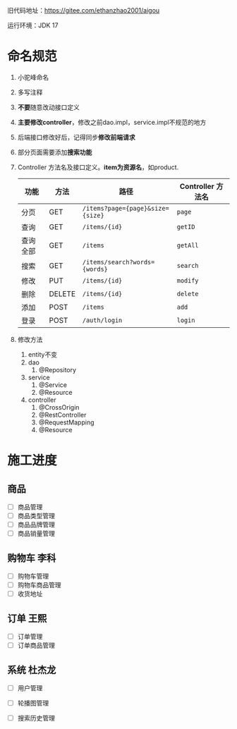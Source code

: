 旧代码地址：https://gitee.com/ethanzhao2001/aigou

运行环境：JDK 17

# 命名规范

1. 小驼峰命名
2. 多写注释
3. **不要**随意改动接口定义
4. **主要修改controller**，修改之前dao.impl，service.impl不规范的地方
5. 后端接口修改好后，记得同步**修改前端请求**
6. 部分页面需要添加**搜索功能**
7. Controller 方法名及接口定义。**item为资源名**，如product.

   | 功能   | 方法     | 路径                               | Controller 方法名 |
   |------|--------|----------------------------------|----------------|
   | 分页   | GET    | `/items?page={page}&size={size}` | `page`         |
   | 查询   | GET    | `/items/{id}`                    | `getID`        |
   | 查询全部 | GET    | `/items`                         | `getAll`       |
   | 搜索   | GET    | `/items/search?words={words}`    | `search`       |
   | 修改   | PUT    | `/items/{id}`                    | `modify`       |
   | 删除   | DELETE | `/items/{id}`                    | `delete`       |
   | 添加   | POST   | `/items`                         | `add`          |
   | 登录   | POST   | `/auth/login`                    | `login`        |

8. 修改方法
    1. entity不变
    2. dao
        1. @Repository
    3. service
        1. @Service
        2. @Resource
    4. controller
        1. @CrossOrigin
        2. @RestController
        3. @RequestMapping
        4. @Resource

# 施工进度

## 商品

- [ ] 商品管理
- [ ] 商品类型管理
- [ ] 商品品牌管理
- [ ] 商品销量管理

## 购物车 李科

- [ ] 购物车管理
- [ ] 购物车商品管理
- [ ] 收货地址

## 订单 王熙

- [ ] 订单管理
- [ ] 订单商品管理

## 系统 杜杰龙

- [ ] 用户管理
- [ ] 轮播图管理
- [ ] 搜索历史管理

